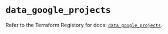 # `data_google_projects`

Refer to the Terraform Registory for docs: [`data_google_projects`](https://registry.terraform.io/providers/hashicorp/google/4.73.2/docs/data-sources/projects).
